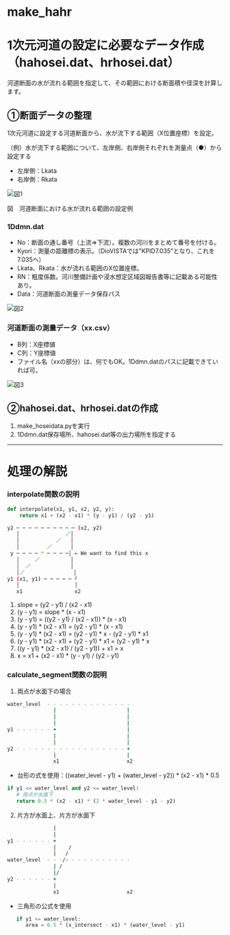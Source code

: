 # make_hahr
# 1次元河道の設定に必要なデータ作成（hahosei.dat、hrhosei.dat）

河道断面の水が流れる範囲を指定して、その範囲における断面積や径深を計算します。

## ①断面データの整理

1次元河道に設定する河道断面から、水が流下する範囲（X位置座標）を設定。

（例）水が流下する範囲について、左岸側、右岸側それぞれを測量点（●）から設定する
- 左岸側：Lkata
- 右岸側：Rkata

![図1](https://github.com/user-attachments/assets/f54deb32-7af6-4984-af1e-9963dda1eec4)

 図　河道断面における水が流れる範囲の設定例

### 1Ddmn.dat

- No：断面の通し番号（上流⇒下流）。複数の河川をまとめて番号を付ける。
- Kyori：測量の距離標の表示。（DioVISTAでは"KPID7.035"となり、これを7.035へ）
- Lkata、Rkata：水が流れる範囲のX位置座標。
- RN：粗度係数。河川整備計画や浸水想定区域図報告書等に記載ある可能性あり。
- Data：河道断面の測量データ保存パス
  
![図2](https://github.com/user-attachments/assets/2b98c1cd-2f0d-4375-88d5-96f0cc7d612a)

### 河道断面の測量データ（xx.csv）

- B列：X座標値
- C列：Y座標値
- ファイル名（xxの部分）は、何でもOK。1Ddmn.datのパスに記載できていれば可。

![図3](https://github.com/user-attachments/assets/7bbd6085-6e99-497d-93f7-f81a15094f8c)

## ②hahosei.dat、hrhosei.datの作成

1. make_hoseidata.pyを実行
2. 1Ddmn.dat保存場所、hahosei.dat等の出力場所を指定する


---
# 処理の解説
### interpolate関数の説明

```python
def interpolate(x1, y1, x2, y2, y):
    return x1 + (x2 - x1) * (y - y1) / (y2 - y1)
```



```bash
y2 ─ ─ ─ ─ ─ ─ ─ ─ ─ ─ (x2, y2)
   │               ／│
   │            ／   │
   │         ／      │
 y ─ ─ ─ ─ * ─ ─ ─ ─│ ← We want to find this x
   │     ／          │
   │  ／             │
   │／                │
y1 (x1, y1) ─ ─ ─ ─ ─ ┘
   │                  │
   x1                 x2
```

1. slope = (y2 - y1) / (x2 - x1)
2. (y - y1) = slope * (x - x1)
3. (y - y1) = ((y2 - y1) / (x2 - x1)) * (x - x1)
4. (y - y1) * (x2 - x1) = (y2 - y1) * (x - x1)
5. (y - y1) * (x2 - x1) = (y2 - y1) * x - (y2 - y1) * x1
6. (y - y1) * (x2 - x1) + (y2 - y1) * x1 = (y2 - y1) * x
7. ((y - y1) * (x2 - x1) / (y2 - y1)) + x1 = x
8. x = x1 + (x2 - x1) * (y - y1) / (y2 - y1)



### calculate_segment関数の説明


1.  両点が水面下の場合
```bash
water_level  - - - - - - - - - - - - - - 
               |                       |
               |                       |
               |                       |
y1 - - - - - - +                       |
               |                       |
               |                       |
y2 - - - - - - - - - - - - - - - - - - +
               |                       |
               x1                      x2
```
- 台形の式を使用：((water_level - y1) + (water_level - y2)) * (x2 - x1) * 0.5
```python
if y1 <= water_level and y2 <= water_level:
   # 両点が水面下
   return 0.5 * (x2 - x1) * (2 * water_level - y1 - y2)
```


2.  片方が水面上、片方が水面下
```bash
               |
               |
y1 - - - - - - +
               |    /
               |   /
water_level  - - -/- - - - - - - - - - -
               | /
               |/
y2 - - - - - - +
               |
               x1                      x2
```
- 三角形の公式を使用
```python
   if y1 <= water_level:
      area = 0.5 * (x_intersect - x1) * (water_level - y1)
```
